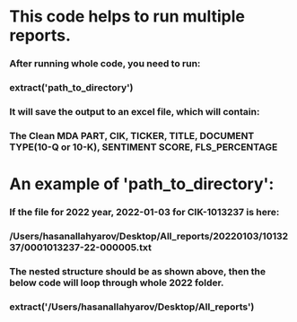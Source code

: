 # This code helps to run multiple reports.

### After running whole code, you need to run:

### extract('path_to_directory')

### It will save the output to an excel file, which will contain:

### The Clean MDA PART, CIK, TICKER, TITLE, DOCUMENT TYPE(10-Q or 10-K), SENTIMENT SCORE, FLS_PERCENTAGE



# An example of 'path_to_directory':

### If the file for 2022 year, 2022-01-03 for CIK-1013237 is here:

### /Users/hasanallahyarov/Desktop/All_reports/20220103/1013237/0001013237-22-000005.txt

### The nested structure should be as shown above, then the below code will loop through whole 2022 folder.

### extract('/Users/hasanallahyarov/Desktop/All_reports')
